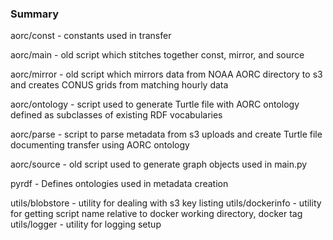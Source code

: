 ### Summary

 aorc/const - constants used in transfer

 aorc/main - old script which stitches together const, mirror, and source

 aorc/mirror - old script which mirrors data from NOAA AORC directory to s3 and creates CONUS grids from matching hourly data

 aorc/ontology - script used to generate Turtle file with AORC ontology defined as subclasses of existing RDF vocabularies

 aorc/parse - script to parse metadata from s3 uploads and create Turtle file documenting transfer using AORC ontology

 aorc/source - old script used to generate graph objects used in main.py


pyrdf - Defines ontologies used in metadata creation

utils/blobstore - utility for dealing with s3 key listing
utils/dockerinfo - utility for getting script name relative to docker working directory, docker tag
utils/logger - utility for logging setup
